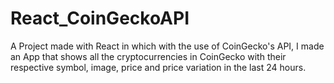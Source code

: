# React_CoinGeckoAPI

A Project made with React in which with the use of CoinGecko's API, 
I made an App that shows all the cryptocurrencies in CoinGecko with their respective symbol, image, price and price variation in the last 24 hours.
